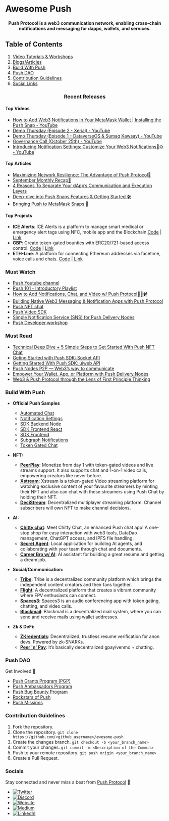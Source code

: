 # Awesome Push

<h4 align="center">Push Protocol is a web3 communication network, enabling cross-chain notifications and messaging for dapps, wallets, and services.</h4>

## Table of Contents
1. [Video Tutorials & Workshops](#Must-Watch)
2. [Blogs/Articles](#Must-Read)
3. [Build With Push](#Build-With-Push)
4. [Push DAO](#Push-Dao)
5. [Contribution Guidelines](#Contribution-Guidelines)
6. [Social Links](#Socials)


<h3 align="center">Recent Releases</h3>

#### Top Videos
- [How to Add Web3 Notifications in Your MetaMask Wallet | Installing the Push Snap - YouTube](https://www.youtube.com/watch?v=LjPxKoYLiGs)
- [Demo Thursday (Episode 2 - Xerial) - YouTube](https://www.youtube.com/watch?v=ntS6xIIEDiI)
- [Demo Thursday (Episode 1 - DataverseOS & Sumaq Kawsay) - YouTube](https://www.youtube.com/watch?v=DzkUhlD46Wk)
- [Governance Call (October 25th) - YouTube](https://www.youtube.com/watch?v=neVpEjTrxeU)
- [Introducing Notification Settings: Customize Your Web3 Notifications🔔⚙️ - YouTube](https://www.youtube.com/watch?v=XDJFnfzVxsQ)
#### Top Articles
- [Maximizing Network Resilience: The Advantage of Push Protocol🔔](https://medium.com/push-protocol/maximizing-network-resilience-the-advantage-of-push-protocol-88e14e76151b?source=collection_home---4------0-----------------------)
- [September Monthly Recap🍁](https://medium.com/push-protocol/september-monthly-recap-d2094d7dface?source=collection_home---4------1-----------------------)
- [4 Reasons To Separate Your dApp’s Communication and Execution Layers](https://medium.com/push-protocol/4-reasons-to-separate-your-dapps-communication-and-execution-layers-74b035bbaa4b?source=collection_home---4------2-----------------------)
- [Deep-dive into Push Snaps Features & Getting Started 🛠️](https://medium.com/push-protocol/deep-dive-into-push-snaps-features-getting-started-%EF%B8%8F-86b6133e763?source=collection_home---4------3-----------------------)
- [Bringing Push to MetaMask Snaps 🔔](https://medium.com/push-protocol/bringing-push-to-metamask-snaps-fc780fec004b?source=collection_home---4------4-----------------------)
#### Top Projects
- **ICE Alerts**: ICE Alerts is a platform to manage smart medical or emergency alert tags using NFC, mobile app and the Blockchain [Code](https://github.com/dominichackett/icealerts) | [Link](https://ethglobal.com/showcase/ice-alerts-49tib)
- **GBP**: Create token-gated bounties with ERC20/721-based access control. [Code](https://github.com/0xDaenerys/gated-bounty-protocol) | [Link](https://ethglobal.com/showcase/gbp-pco19)
- **ETH-Line**: A platform for connecting Ethereum addresses via facetime, voice calls and chats. [Code](https://github.com/githubotoro/eth-online-2023) | [Link](https://ethglobal.com/showcase/eth-line-ygmy8)


### Must Watch
* [Push Youtube channel](https://www.youtube.com/@pushprotocol)
* [Push 101 - Introductory Playlist ](https://youtu.be/Cjjx9jidlS4)
* [How to Add Notifications, Chat, and Video w/ Push Protocol🔔💬📹](https://youtu.be/tMtejtodd2Q)
* [Building Native Web3 Messaging & Notification Apps with Push Protocol](https://youtu.be/Hw74XYMwgZA)
* [Push NFT chat](https://youtu.be/Im_5RRQyQP4)
* [Push Video SDK](https://youtu.be/xvFvPNJ-yfw)
* [Simple Notification Service (SNS) for Push Delivery Nodes](https://youtu.be/VocGkaL0eEA)
* [Push Developer workshop](https://www.youtube.com/live/3c8_VVGyuOU?feature=share)

### Must Read
* [Technical Deep Dive + 5 Simple Steps to Get Started With Push NFT Chat](https://medium.com/push-protocol/a-technical-deep-dive-5-simple-steps-to-get-started-with-push-nft-chat-7310a2d13fa4)
* [Geting Started with Push SDK: Socket API](https://medium.com/push-protocol/geting-started-with-push-sdk-socket-api-92685e028135)
* [Getting Started With Push SDK: uiweb API](https://medium.com/push-protocol/getting-started-with-push-sdk-uiweb-api-️-9ca2672e0168)
* [Push Nodes P2P — Web3’s way to communicate](https://medium.com/push-protocol/push-nodes-p2p-web3s-way-to-communicate-6a473577d173)
* [Empower Your Wallet, App, or Platform with Push Delivery Nodes](https://medium.com/push-protocol/empower-your-wallet-app-or-platform-with-push-delivery-nodes-cbe2d575e9e7)
* [Web3 & Push Protocol through the Lens of First Principle Thinking](https://medium.com/push-protocol/web3-push-protocol-through-the-lens-of-first-principle-thinking-9d5a34b247dc)


### Build With Push

-  **Official Push Samples**

    - [Automated Chat](https://github.com/ethereum-push-notification-service/push-sdk/tree/main/packages/examples/automated-chat)
    - [Notification Settings](https://github.com/ethereum-push-notification-service/push-sdk/tree/main/packages/examples/notification-setting)
    - [SDK Backend Node](https://github.com/ethereum-push-notification-service/push-sdk/tree/main/packages/examples/sdk-backend-node)
    - [SDK Frontend React](https://github.com/ethereum-push-notification-service/push-sdk/tree/main/packages/examples/sdk-frontend-react)
    - [SDK Frontend](https://github.com/ethereum-push-notification-service/push-sdk/tree/main/packages/examples/sdk-frontend)
    - [Subgraph Notifications](https://github.com/ethereum-push-notification-service/push-sdk/tree/main/packages/examples/subgraph-notification)
    - [Token Gated Chat](https://github.com/ethereum-push-notification-service/push-sdk/tree/main/packages/examples/token-gated-chat)

* **NFT:**

  * **[PeerPlay](https://ethglobal.com/showcase/peerplay-jqwpa)**: Monetize from day 1 with token-gated videos and live streams support. It also supports chat and 1-on-1 video calls, empowering creators like never before.
  * **[Xstream](https://ethglobal.com/showcase/xstream-c4bxm)**: Xstream is a token-gated Video streaming platform for watching exclusive content of your favourite streamers by minting their NFT and also can chat with these streamers using Push Chat by holding their NFT.
  * **[DeciStream](https://ethglobal.com/showcase/decistream-f0qaf)**: Decentralized multiplayer streaming platform. Channel subscribers will own NFT to make channel decisions.

* **AI:**

  * **[Chitty chat](https://ethglobal.com/showcase/chitty-chat-6x1ip)**: Meet Chitty Chat, an enhanced Push chat app! A one-stop shop for easy interaction with web3 tools, DataDao management, ChatGPT access, and IPFS file handling.
  * **[Secret Agent](https://ethglobal.com/showcase/secret-agent-h7cfs)**: Local application for building AI agents, and collaborating with your team through chat and documents.
  * **[Career Bro w/ AI](https://ethglobal.com/showcase/career-bro-w-ai-tdg95)**: AI assistant for building a great resume and getting a dream job.

* **Social/Communication:**

  * **[Tribe](https://ethglobal.com/showcase/tribe-a-decentralized-community-platform-mjj4z)**: Tribe is a decentralized community platform which brings the independent content creators and their fans together.
  * **[Flight](https://ethglobal.com/showcase/flight-4b08a)**: A decentralized platform that creates a vibrant community where FPV enthusiasts can connect.
  * **[Spaces3](https://ethglobal.com/showcase/spaces3-p2r17)**: Spaces3 is an audio conferencing app with token gating, chatting, and video calls.
  * **[Blockmail](https://ethglobal.com/showcase/blockmail-n4nym)**: Blockmail is a decentralized mail system, where you can send and receive mails using wallet addresses.

* **Zk & DeFi:**

  * **[ZKredentials](https://ethglobal.com/showcase/zkredentials-costv)**: Decentralized, trustless resume verification for anon devs. Powered by zk-SNARKs.
  * **[Peer 'n' Pay](https://ethglobal.com/showcase/peer-n-pay-hc2hz)**: It’s basically decentralized gpay/venmo + chatting.



### Push DAO
Get Involved 🤝
* [Push Grants Program (PGP)](https://pushprotocol.notion.site/Push-Grants-Program-PGP-c0702e03e84f4d46be807e0ebbfb3dc8?pvs=4)
* [Push Ambassadors Program](https://pushprotocol.notion.site/Push-Ambassadors-Program-8b76c28a168147a8a12f10c9b1fd47f7?pvs=4)
* [Push Bug Bounty Program](https://pushprotocol.notion.site/Push-Bug-Bounty-Program-ecba837e5bd947cbb35ec107e5beb30a?pvs=4)
* [Rockstars of Push](https://pushprotocol.notion.site/Rockstars-of-Push-f80884bfe55b4478aad8b3f288e103f7?pvs=4)
* [Push Missions](https://pushprotocol.notion.site/Push-Missions-b38048e307d949aeaf807f40396cc731?pvs=4)

### Contribution Guidelines

1. Fork the repository.
2. Clone the repository.
```git clone https://github.com/<github_username>/awesome-push```
3. Create the changes branch.
```git checkout -b <your_branch_name>```
4. Commit your changes.
```git commit -m <Description of the Commit>```
5. Push to your remote repository.
```git push origin <your_branch_name>```
6. Create a Pull Request.

### Socials

Stay connected and never miss a beat from [Push Protocol](https://push.org) 💜

- [![Twitter](https://img.shields.io/badge/Twitter-1DA1F2?style=flat-square&logo=twitter&logoColor=white)](https://twitter.com/pushprotocol)
- [![Discord](https://img.shields.io/badge/Discord-7289DA?style=flat-square&logo=discord&logoColor=white)](https://discord.com/invite/pushprotocol)
- [![Website](https://img.shields.io/badge/Website-FF7139?style=flat-square&logo=google-chrome&logoColor=white)](https://push.org)
- [![Medium](https://img.shields.io/badge/Medium-12100E?style=flat-square&logo=medium&logoColor=white)](https://medium.com/push-protocol)
- [![LinkedIn](https://img.shields.io/badge/LinkedIn-0077B5?style=flat-square&logo=linkedin&logoColor=white)](https://www.linkedin.com/company/pushprotocol)
